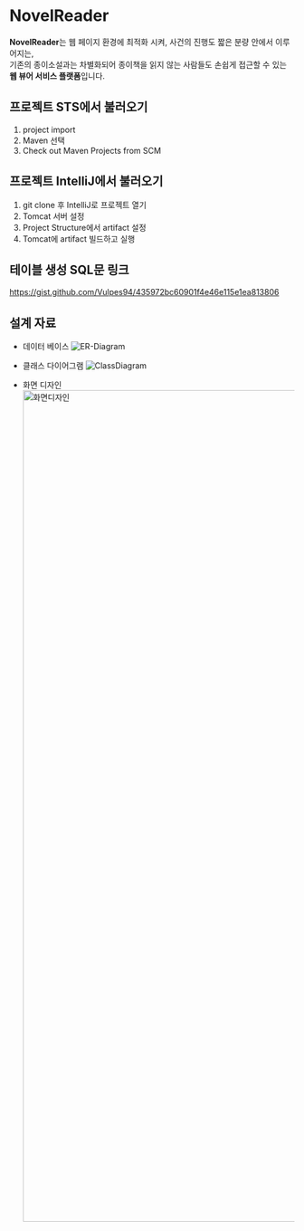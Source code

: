 # NovelReader

**NovelReader**는
웹 페이지 환경에 최적화 시켜, 사건의 진행도 짧은 분량 안에서 이루어지는, <br>
기존의 종이소설과는 차별화되어 종이책을 읽지 않는 사람들도 손쉽게 접근할 수 있는 <br>
**웹 뷰어 서비스 플랫폼**입니다.


## 프로젝트 STS에서 불러오기

1. project import
2. Maven 선택
3. Check out Maven Projects from SCM

## 프로젝트 IntelliJ에서 불러오기

1. git clone 후 IntelliJ로 프로젝트 열기
2. Tomcat 서버 설정
3. Project Structure에서 artifact 설정
4. Tomcat에 artifact 빌드하고 실행

## 테이블 생성 SQL문 링크

https://gist.github.com/Vulpes94/435972bc60901f4e46e115e1ea813806

## 설계 자료

- 데이터 베이스
![ER-Diagram](https://github.com/Vulpes94/novelreader/assets/74402423/b4761a4b-d39f-4827-b6db-646f398ba56d)


- 클래스 다이어그램
![ClassDiagram](https://github.com/Vulpes94/novelreader/assets/74402423/a63267aa-5937-4f45-bc60-4c63d1ea7c03)


- 화면 디자인
  <img width="1470" alt="화면디자인" src="https://github.com/Vulpes94/novelreader/assets/74402423/f49de95e-73a9-44ea-88b5-c637ae8f3978">
